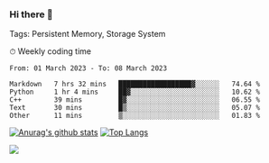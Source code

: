 ### Hi there 👋

Tags: Persistent Memory, Storage System

<!--

[![Anurag's github stats](https://github-readme-stats.vercel.app/api?username=wwyf)](https://github.com/anuraghazra/github-readme-stats)

[![Anurag's github stats](https://github-readme-stats.vercel.app/api?username=wwyf&count_private=true)](https://github.com/anuraghazra/github-readme-stats)


[![Top Langs](https://github-readme-stats.vercel.app/api/top-langs/?username=wwyf&count_private=true&&hide=jupyter%20notebook,html)](https://github.com/anuraghazra/github-readme-stats)



-->


⏱ Weekly coding time

<!--START_SECTION:waka-->

```text
From: 01 March 2023 - To: 08 March 2023

Markdown   7 hrs 32 mins   ██████████████████▓░░░░░░   74.64 %
Python     1 hr 4 mins     ██▓░░░░░░░░░░░░░░░░░░░░░░   10.62 %
C++        39 mins         █▓░░░░░░░░░░░░░░░░░░░░░░░   06.55 %
Text       30 mins         █▒░░░░░░░░░░░░░░░░░░░░░░░   05.07 %
Other      11 mins         ▒░░░░░░░░░░░░░░░░░░░░░░░░   01.83 %
```

<!--END_SECTION:waka-->



[![Anurag's github stats](https://github-readme-stats.vercel.app/api?username=wwyf&count_private=true&show_icons=true&hide_border=true)](https://github.com/anuraghazra/github-readme-stats) [![Top Langs](https://github-readme-stats.vercel.app/api/top-langs/?username=wwyf&count_private=true&hide=jupyter%20notebook,html,OpenEdge%20ABL&langs_count=10&layout=compact&hide_border=true)](https://github.com/anuraghazra/github-readme-stats)

<!--

[![willianrod's wakatime stats](https://github-readme-stats.vercel.app/api/wakatime?username=wwyf)](https://github.com/anuraghazra/github-readme-stats)


-->

![](https://hit.yhype.me/github/profile?user_id=23121291)
